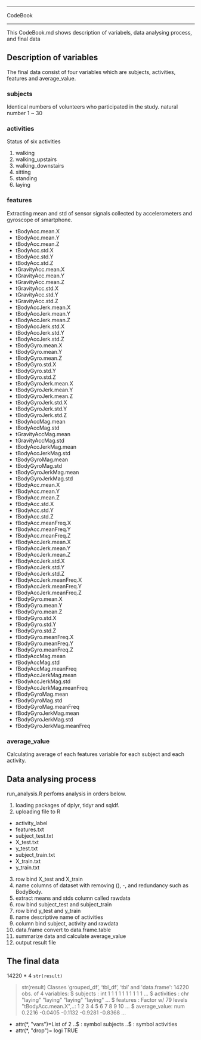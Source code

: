 ***
CodeBook
***
This CodeBook.md shows description of variabels, data analysing process, and final data

## Description of variables
The final data consist of four variables which are subjects, activities, features and average_value.


### subjects
Identical numbers of volunteers who participated in the study.
natural number 1 ~ 30

### activities
Status of six activities

1. walking
2. walking_upstairs
3. walking_downstairs
4. sitting
5. standing
6. laying

### features
Extracting mean and std of sensor signals collected by accelerometers and gyroscope of smartphone.
* tBodyAcc.mean.X          
* tBodyAcc.mean.Y  
* tBodyAcc.mean.Z          
* tBodyAcc.std.X           
* tBodyAcc.std.Y           
* tBodyAcc.std.Z           
* tGravityAcc.mean.X
* tGravityAcc.mean.Y        
* tGravityAcc.mean.Z       
* tGravityAcc.std.X         
* tGravityAcc.std.Y         
* tGravityAcc.std.Z        
* tBodyAccJerk.mean.X       
* tBodyAccJerk.mean.Y
* tBodyAccJerk.mean.Z
* tBodyAccJerk.std.X
* tBodyAccJerk.std.Y
* tBodyAccJerk.std.Z
* tBodyGyro.mean.X
* tBodyGyro.mean.Y
* tBodyGyro.mean.Z
* tBodyGyro.std.X
* tBodyGyro.std.Y
* tBodyGyro.std.Z
* tBodyGyroJerk.mean.X
* tBodyGyroJerk.mean.Y
* tBodyGyroJerk.mean.Z
* tBodyGyroJerk.std.X
* tBodyGyroJerk.std.Y
* tBodyGyroJerk.std.Z
* tBodyAccMag.mean
* tBodyAccMag.std
* tGravityAccMag.mean
* tGravityAccMag.std
* tBodyAccJerkMag.mean
* tBodyAccJerkMag.std
* tBodyGyroMag.mean
* tBodyGyroMag.std
* tBodyGyroJerkMag.mean
* tBodyGyroJerkMag.std
* fBodyAcc.mean.X
* fBodyAcc.mean.Y
* fBodyAcc.mean.Z
* fBodyAcc.std.X
* fBodyAcc.std.Y
* fBodyAcc.std.Z
* fBodyAcc.meanFreq.X
* fBodyAcc.meanFreq.Y
* fBodyAcc.meanFreq.Z
* fBodyAccJerk.mean.X
* fBodyAccJerk.mean.Y
* fBodyAccJerk.mean.Z
* fBodyAccJerk.std.X
* fBodyAccJerk.std.Y
* fBodyAccJerk.std.Z
* fBodyAccJerk.meanFreq.X   
* fBodyAccJerk.meanFreq.Y  
* fBodyAccJerk.meanFreq.Z
* fBodyGyro.mean.X
* fBodyGyro.mean.Y
* fBodyGyro.mean.Z
* fBodyGyro.std.X
* fBodyGyro.std.Y
* fBodyGyro.std.Z
* fBodyGyro.meanFreq.X
* fBodyGyro.meanFreq.Y
* fBodyGyro.meanFreq.Z
* fBodyAccMag.mean         
* fBodyAccMag.std          
* fBodyAccMag.meanFreq
* fBodyAccJerkMag.mean
* fBodyAccJerkMag.std
* fBodyAccJerkMag.meanFreq
* fBodyGyroMag.mean
* fBodyGyroMag.std
* fBodyGyroMag.meanFreq
* fBodyGyroJerkMag.mean
* fBodyGyroJerkMag.std
* fBodyGyroJerkMag.meanFreq

### average_value
Calculating average of each features variable for each subject and each activity.

## Data analysing process
run_analysis.R perfoms analysis in orders below.
1. loading packages of dplyr, tidyr and sqldf.
2. uploading file to R
  - activity_label
  - features.txt
  - subject_test.txt
  - X_test.txt
  - y_test.txt
  - subject_train.txt
  - X_train.txt
  - y_train.txt
3. row bind X_test and X_train
4. name columns of dataset with removing (), -, and redundancy such as BodyBody.
5. extract means and stds column called rawdata
6. row bind subject_test and subject_train
7. row bind y_test and y_train
8. name descriptive name of activities
9. column bind subject, activity and rawdata
10. data.frame convert to data.frame.table
11. summarize data and calculate average_value
12. output result file

## The final data
14220 * 4
```str(result)```
> str(result)
Classes ‘grouped_df’, ‘tbl_df’, ‘tbl’ and 'data.frame':	14220 obs. of  4 variables:
 $ subjects     : int  1 1 1 1 1 1 1 1 1 1 ...
 $ activities   : chr  "laying" "laying" "laying" "laying" ...
 $ features     : Factor w/ 79 levels "tBodyAcc.mean.X",..: 1 2 3 4 5 6 7 8 9 10 ...
 $ average_value: num  0.2216 -0.0405 -0.1132 -0.9281 -0.8368 ...
 - attr(*, "vars")=List of 2
  ..$ : symbol subjects
  ..$ : symbol activities
 - attr(*, "drop")= logi TRUE
